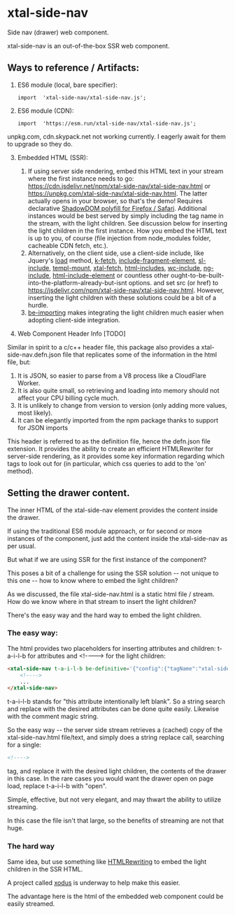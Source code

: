 # xtal-side-nav

Side nav (drawer) web component.

xtal-side-nav is an out-of-the-box SSR web component.

## Ways to reference / Artifacts:

1.  ES6 module (local, bare specifier):
    ```
    import  'xtal-side-nav/xtal-side-nav.js';
    ```
2.  ES6 module (CDN):
    ```
    import  'https://esm.run/xtal-side-nav/xtal-side-nav.js';
    ```

unpkg.com, cdn.skypack.net not working currently.  I eagerly await for them to upgrade so they do.

3.  Embedded HTML (SSR):
      1.  If using server side rendering, embed this HTML text in your stream where the first instance needs to go:  https://cdn.jsdelivr.net/npm/xtal-side-nav/xtal-side-nav.html or https://unpkg.com/xtal-side-nav/xtal-side-nav.html.  The latter actually opens in your browser, so that's the demo!  Requires declarative [ShadowDOM polyfill for Firefox / Safari](https://web.dev/declarative-shadow-dom/#detection-support).  Additional instances would be best served by simply including the tag name in the stream, with the light children.  See discussion below for inserting the light children in the first instance. How you embed the HTML text is up to you, of course (file injection from node_modules folder, cacheable CDN fetch, etc.).
      2.  Alternatively, on the client side, use a client-side include, like Jquery's [load](https://api.jquery.com/load/) method, [k-fetch](https://github.com/bahrus/k-fetch), [include-fragment-element](https://github.com/github/include-fragment-element), [sl-include](https://shoelace.style/components/include), [templ-mount](https://github.com/bahrus/templ-mount), [xtal-fetch](https://github.com/bahrus/xtal-fetch), [html-includes](https://www.filamentgroup.com/lab/), [wc-include](https://www.npmjs.com/package/@vanillawc/wc-include), [ng-include](https://www.w3schools.com/angular/ng_ng-include.asp), [html-include-element](https://www.npmjs.com/package/html-include-element) or countless other ought-to-be-built-into-the-platform-already-but-isnt options. and set src (or href) to https://jsdelivr.com/npm/xtal-side-nav/xtal-side-nav.html.  However, inserting the light children with these solutions could be a bit of a hurdle.
      3.  [be-importing](https://github.com/bahrus/be-importing) makes integrating the light children much easier when adopting client-side integration.

4.  Web Component Header Info [TODO]

Similar in spirit to a c/c++ header file, this package also provides a xtal-side-nav.defn.json file that replicates some of the information in the html file, but:

1.  It is JSON, so easier to parse from a V8 process like a CloudFlare Worker.  
2.  It is also quite small, so retrieving and loading into memory should not affect your CPU billing cycle much. 
3.  It is unlikely to change from version to version (only adding more values, most likely).  
4.  It can be elegantly imported from the npm package thanks to support for JSON imports

This header is referred to as the definition file, hence the defn.json file extension.  It provides the ability to create an efficient HTMLRewriter for server-side rendering, as it provides some key information regarding which tags to look out for (in particular, which css queries to add to the 'on' method).

## Setting the drawer content.

The inner HTML of the xtal-side-nav element provides the content inside the drawer.

If using the traditional ES6 module approach, or for second or more instances of the component, just add the content inside the xtal-side-nav as per usual.

But what if we are using SSR for the first instance of the component?

This poses a bit of a challenge for using the SSR solution -- not unique to this one -- how to know where to embed the light children?

As we discussed, the file xtal-side-nav.html is a static html file / stream.  How do we know where in that stream to insert the light children?

There's the easy way and the hard way to embed the light children.

### The easy way:

The html provides two placeholders for inserting attributes and children:  t-a-i-l-b for attributes and \<!----\> for the light children:

```html
<xtal-side-nav t-a-i-l-b be-definitive='{"config":{"tagName":"xtal-side-nav","propDefaults":{"open":false,"updateTransform":{"sideNavParts":[{},{},{"data-open":"open"}]}}}}'>
    <!---->
    ...
</xtal-side-nav>
```

t-a-i-l-b stands for "this attribute intentionally left blank".  So a string search and replace with the desired attributes can be done quite easily.  Likewise with the comment magic string.

So the easy way -- the server side stream retrieves a (cached) copy of the xtal-side-nav.html file/text, and simply does a string replace call, searching for a single:

```html
<!---->
```

tag, and replace it with the desired light children, the contents of the drawer in this case.  In the rare cases you would want the drawer open on page load, replace t-a-i-l-b with "open".

Simple, effective, but not very elegant, and may thwart the ability to utilize streaming.

In this case the file isn't that large, so the benefits of streaming are not that huge.

### The hard way

Same idea, but use something like [HTMLRewriting](https://developers.cloudflare.com/workers/runtime-apis/html-rewriter) to embed the light children in the SSR HTML.   

A project called [xodus](https://github.com/bahrus/xodus) is underway to help make this easier.

The advantage here is the html of the embedded web component could be easily streamed.

<!-- https://codepen.io/bahrus/pen/yLzPZRN -->
